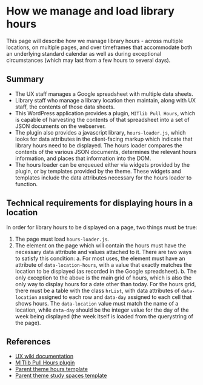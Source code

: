 # How we manage and load library hours

This page will describe how we manage library hours - across multiple locations,
on multiple pages, and over timeframes that accommodate both an underlying
standard calendar as well as during exceptional circumstances (which may last
from a few hours to several days).

## Summary

* The UX staff manages a Google spreadsheet with multiple data sheets.
* Library staff who manage a library location then maintain, along with UX
  staff, the contents of those data sheets.
* This WordPress application provides a plugin, `MITlib Pull Hours`, which is
  capable of harvesting the contents of that spreadsheet into a set of JSON
  documents on the webserver.
* The plugin also provides a javascript library, `hours-loader.js`, which looks
  for data attributes in the client-facing markup which indicate that library
  hours need to be displayed. The hours loader compares the contents of the
  various JSON documents, determines the relevant hours information, and places
  that information into the DOM.
* The hours loader can be enqueued either via widgets provided by the plugin,
  or by templates provided by the theme. These widgets and templates include the
  data attributes necessary for the hours loader to function.

## Technical requirements for displaying hours in a location

In order for library hours to be displayed on a page, two things must be true:

1. The page must load `hours-loader.js`.
2. The element on the page which will contain the hours must have the necessary
   data attribute and values attached to it. There are two ways to satisfy this
   condition:
   a. For most uses, the element must have an attribute of
      `data-location-hours`, with a value that exactly matches the location to
      be displayed (as recorded in the Google spreadsheet).
   b. The only exception to the above is the main grid of hours, which is also
      the only way to display hours for a date other than today. For the hours
      grid, there must be a table with the class `hrList`, with data attributes
      of `data-location` assigned to each row and `data-day` assigned to each
      cell that shows hours. The `data-location` value must match the name of a
      location, while `data-day` should be the integer value for the day of the
      week being displayed (the week itself is loaded from the querystring of
      the page).

## References

* [UX wiki documentation](https://wikis.mit.edu/confluence/display/UXWS/Hours)
* [MITlib Pull Hours plugin](https://github.com/MITLibraries/mitlib-wp-network/tree/master/web/app/plugins/mitlib-pull-hours)
* [Parent theme hours template](https://github.com/MITLibraries/mitlib-wp-network/blob/master/web/app/themes/mitlib-parent/templates/page-hours.php)
* [Parent theme study spaces template](https://github.com/MITLibraries/mitlib-wp-network/blob/master/web/app/themes/mitlib-parent/templates/page-study-spaces.php)
